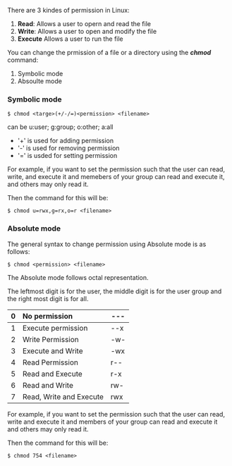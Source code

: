 There are 3 kindes of permission in Linux:

1. **Read**: Allows a user to opern and read the file
2. **Write**: Allows a user to open and modify the file
3. **Execute** Allows a user to run the file

You can change the prmission of a file or a directory using the **_chmod_** command:
1. Symbolic mode
2. Absoulte mode

### Symbolic mode
```
$ chmod <targe>(+/-/=)<permission> <filename>
```
<target> can be u:user; g:group; o:other; a:all

- '+' is used for adding permission
- '-' is used for removing permission
- '=' is usded for setting permission

For example, if you want to set the permission such that the user can read, write, and execute it and memebers of your group can read and execute it, and others may only read it.

Then the command for this will be:
```
$ chmod u=rwx,g=rx,o=r <filename>
```
### Absolute mode
  
  The general syntax to change permission using Absolute mode is as follows:
  
 ```
$ chmod <permission> <filename>
``` 
  The Absolute mode follows octal representation.
  
  The leftmost digit is for the user, the middle digit is for the user group and the right most digit is for all.
  
| 0 | No permission |---|
| - | :------------- |---|
| 1 | Execute permission | --x|
| 2 | Write Permission | -w-|
| 3 | Execute and Write | -wx|
| 4 | Read Permission | r--|
| 5 | Read and Execute | r-x|
| 6 | Read and Write | rw-|
| 7 | Read, Write and Execute | rwx|
  
For example, if you want to set the permission such that the user can read, write and execute it and members of your group can read and execute it and others may only read it.
  
Then the command for this will be:
  ```
$ chmod 754 <filename>
``` 
